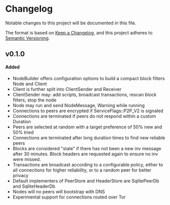 # Changelog

Notable changes to this project will be documented in this file.

The format is based on [Keep a Changelog](https://keepachangelog.com/en/1.1.0/),
and this project adheres to [Semantic Versioning](https://semver.org/spec/v2.0.0.html).

## v0.1.0

#### Added

- NodeBuilder offers configuration options to build a compact block filters Node and Client
- Client is further split into ClientSender and Receiver<NodeMessage>
- ClientSender may: add scripts, broadcast transactions, rescan block filters, stop the node
- Node may run and send NodeMessage, Warning while running
- Connections to peers are encrypted if ServiceFlags::P2P_V2 is signaled
- Connections are terminated if peers do not respond within a custom Duration
- Peers are selected at random with a target preference of 50% new and 50% tried
- Connections are terminated after long duration times to find new reliable peers
- Blocks are considered "stale" if there has not been a new inv message after 30 minutes. Block headers are requested again to ensure no inv were missed.
- Transactions are broadcast according to a configurable policy, either to all connections for higher reliability, or to a random peer for better privacy
- Default implementers of PeerStore and HeaderStore are SqlitePeerDb and SqliteHeaderDb
- Nodes will no peers will bootstrap with DNS
- Experimental support for connections routed over Tor

